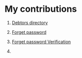 # My contributions

1. [Debtors directory](https://github.com/zuri-training/My-Debtors-Project-Team33/tree/master/MyDebtors/templates/debtors_directory)

2. [Forget password](https://github.com/zuri-training/My-Debtors-Project-Team33/blob/master/MyDebtors/templates/testingfiles/forget_password.html)

3. [Forget password Verification](https://github.com/zuri-training/My-Debtors-Project-Team33/blob/master/MyDebtors/templates/users/forget_password2.html)

4. []()
